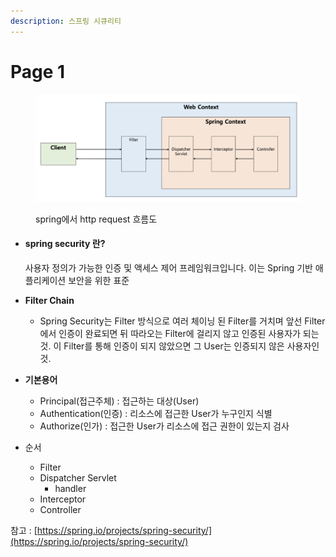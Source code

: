```yaml
---
description: 스프링 시큐리티
---
```


# Page 1

<figure><img src="../.gitbook/assets/Untitled.png" alt=""><figcaption><p>spring에서 http request 흐름도</p></figcaption></figure>



*   #### spring security 란?

    사용자 정의가 가능한 인증 및 액세스 제어 프레임워크입니다. 이는 Spring 기반 애플리케이션 보안을 위한 표준
* **Filter Chain**
  * Spring Security는 Filter 방식으로 여러 체이닝 된 Filter를 거치며 앞선 Filter에서 인증이 완료되면 뒤 따라오는 Filter에 걸리지 않고 인증된 사용자가 되는 것. 이 Filter를 통해 인증이 되지 않았으면 그 User는 인증되지 않은 사용자인 것.
* **기본용어**
  * Principal(접근주체) : 접근하는 대상(User)
  * Authentication(인증) : 리소스에 접근한 User가 누구인지 식별
  * Authorize(인가) : 접근한 User가 리소스에 접근 권한이 있는지 검사
*   순서

    * Filter
    * Dispatcher Servlet
      * handler
    * Interceptor
    * Controller





참고 : [https://spring.io/projects/spring-security/](https://spring.io/projects/spring-security/)
